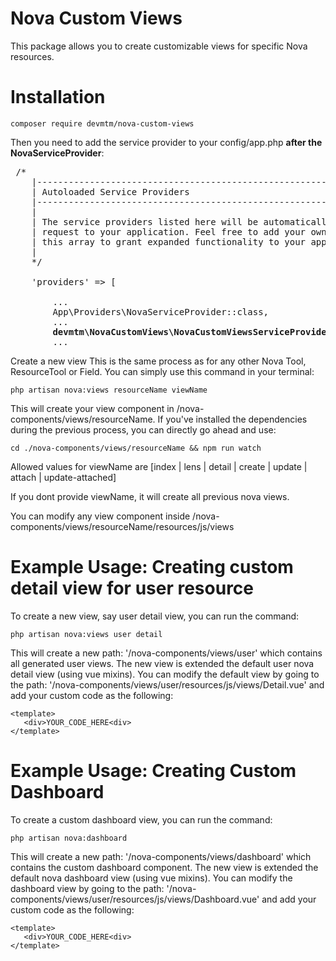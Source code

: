 
# Nova Custom Views
This package allows you to create customizable views for specific Nova resources.

# Installation 

```
composer require devmtm/nova-custom-views
```

Then you need to add the service provider to your config/app.php **after the NovaServiceProvider**:

<pre>
 /*
    |--------------------------------------------------------------------------
    | Autoloaded Service Providers
    |--------------------------------------------------------------------------
    |
    | The service providers listed here will be automatically loaded on the
    | request to your application. Feel free to add your own services to
    | this array to grant expanded functionality to your applications.
    |
    */

    'providers' => [

        ...
        App\Providers\NovaServiceProvider::class,
        ...
        <b>devmtm\NovaCustomViews\NovaCustomViewsServiceProvider::class,</b>
        ...
</pre>


Create a new view 
This is the same process as for any other Nova Tool, ResourceTool or Field. You can simply use this command in your terminal:

```
php artisan nova:views resourceName viewName
```

This will create your view component in /nova-components/views/resourceName. If you've installed the dependencies during the previous process, you can directly go ahead and use:

```
cd ./nova-components/views/resourceName && npm run watch
```

Allowed values for viewName are [index | lens | detail | create | update | attach | update-attached]

If you dont provide viewName, it will create all previous nova views.

You can modify any view component inside /nova-components/views/resourceName/resources/js/views

# Example Usage: Creating custom detail view for user resource
To create a new view, say user detail view, you can run the command:
```
php artisan nova:views user detail
```
This will create a new path: '/nova-components/views/user' which contains all generated user views.
The new view is extended the default user nova detail view (using  vue mixins). 
You can modify the default view by going to the path: '/nova-components/views/user/resources/js/views/Detail.vue' and add your custom code as the following:
```
<template>
   <div>YOUR_CODE_HERE<div>
</template>
```

# Example Usage: Creating Custom Dashboard
To create a custom dashboard view, you can run the command:
```
php artisan nova:dashboard
```
This will create a new path: '/nova-components/views/dashboard' which contains the custom dashboard component.
The new view is extended the default nova dashboard view (using vue mixins). 
You can modify the dashboard view by going to the path: '/nova-components/views/user/resources/js/views/Dashboard.vue' and add your custom code as the following:
```
<template>
   <div>YOUR_CODE_HERE<div>
</template>
```
